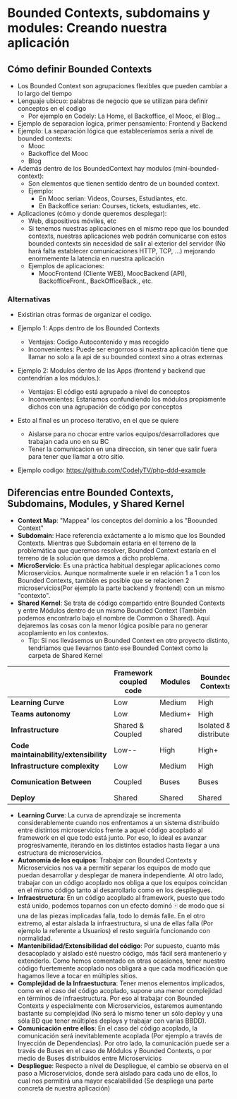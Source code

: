 # Bounded Contexts, subdomains y modules: Creando nuestra aplicación

## Cómo definir Bounded Contexts

* Los Bounded Context son agrupaciones flexibles que pueden cambiar a lo largo del tiempo
* Lenguaje ubicuo: palabras de negocio que se utilizan para definir conceptos en el codigo
  * Por ejemplo en Codely: La Home, el Backoffice, el Mooc, el Blog…
* Ejemplo de separacion logica, primer pensamiento: Frontend y Backend
* Ejemplo: La separación lógica que estableceríamos sería a nivel de bounded contexts:
    * Mooc
    * Backoffice del Mooc
    * Blog
 * Además dentro de los BoundedContext hay modulos (mini-bounded-context):
   * Son elementos que tienen sentido dentro de un bounded context.
   * Ejemplo: 
     * En Mooc serian: Videos, Courses, Estudiantes, etc.
     * En Backoffice serian: Courses, tickets, estudiantes, etc.
  * Aplicaciones (cómo y donde queremos desplegar):
    * Web, dispositivos móviles, etc
    * Si tenemos nuestras aplicaciones en el mismo repo que los bounded contexts, nuestras aplicaciones web podrán comunicarse con estos bounded contexts sin necesidad de salir al exterior del servidor (No hará falta establecer comunicaciones HTTP, TCP, …) mejorando enormemente la latencia en nuestra aplicación
    * Ejemplos de aplicaciones:
      * MoocFrontend (Cliente WEB), MoocBackend (API), BackofficeFront., BackOfficeBack., etc.
      
### Alternativas

* Existirian otras formas de organizar el codigo.
* Ejemplo 1: Apps dentro de los Bounded Contexts
  * Ventajas: Codigo Autocontenido y mas recogido
  * Inconvenientes: Puede ser engorroso si nuestra aplicación tiene que llamar no solo a la api de su bounded context sino a otras externas
* Ejemplo 2: Modulos dentro de las Apps (frontend y backend que contendrían a los módulos.):  
  * Ventajas: El código está agrupado a nivel de conceptos
  * Inconvenientes: Estaríamos confundiendo los módulos propiamente dichos con una agrupación de código por conceptos
  
* Esto al final es un proceso iterativo, en el que se quiere
  * Aislarse para no chocar entre varios equipos/desarrolladores que trabajan cada uno en su BC
  * Tener la comunicacion en una direccion, sin tener que salir fuera para tener que llamar a otro sitio.
  
* Ejemplo codigo: https://github.com/CodelyTV/php-ddd-example

## Diferencias entre Bounded Contexts, Subdomains, Modules, y Shared Kernel

* **Context Map**: "Mappea" los conceptos del dominio a los "Boounded Context"
* **Subdomain**: Hace referencia exáctamente a lo mismo que los Bounded Contexts. Mientras que Subdomain estaría en el terreno de la problemática que queremos resolver, Bounded Context estaría en el terreno de la solución que damos a dicho problema.
* **MicroServicio**: Es una práctica habitual desplegar aplicaciones como Microservicios. Aunque normalmente suele ir en relación 1 a 1 con los Bounded Contexts, también es posible que se relacionen 2 microservicios(Por ejemplo la parte backend y frontend) con un mismo "contexto".
* **Shared Kernel**: Se trata de código compartido entre Bounded Contexts y entre Módulos dentro de un mismo Bounded Context (También podemos encontrarlo bajo el nombre de Common o Shared). Aquí dejaremos las cosas con la menor lógica posible para no generar acoplamiento en los contextos.
  * Tip: Si nos llevásemos un Bounded Context en otro proyecto distinto, tendríamos que llevarnos tanto ese Bounded Context como la carpeta de Shared Kernel


|                                        | Framework coupled code | Modules | Bounded Contexts       | Microservices          |
|----------------------------------------|------------------------|---------|------------------------|------------------------|
| **Learning Curve**                     | Low                    | Medium  | High                   | High++                 |
| **Teams autonomy**                     | Low                    | Medium+ | High                   | High++                 |
| **Infrastructure**                     | Shared & Coupled       | shared  | Isolated & distributed | Isolated & distributed |
| **Code maintainability/extensibility** | Low--                  | High    | High+                  | High++                 |
| **Infrastructure complexity**          | Low                    | Medium  | High                   | High++++               |
| **Comunication Between**               | Coupled                | Buses   | Buses                  | Distributed Buses      |
| **Deploy**                             | Shared                 | Shared  | Shared                 | Isolated               |


* **Learning Curve**: La curva de aprendizaje se incrementa considerablemente cuando nos enfrentamos a un sistema distribuído entre distintos microservicios frente a aquel código acoplado al framework en el que todo está junto. Por eso, lo ideal es avanzar progresivamente, iterando en los distintos estadios hasta llegar a una estructura de microservicios.
* **Autonomía de los equipos**: Trabajar con Bounded Contexts y Microservicios nos va a permitir separar los equipos de modo que puedan desarrollar y desplegar de manera independiente. Al otro lado, trabajar con un código acoplado nos obliga a que los equipos coincidan en el mismo código tanto al desarrollarlo como en los despliegues.
* **Infraestructura**: En un código acoplado al framework, puesto que todo está unido, podemos toparnos con un efecto dominó 🀄 de modo que si una de las piezas implicadas falla, todo lo demás falle. En el otro extremo, al estar aislada la infraestructura, si una de ellas falla (Por ejemplo la referente a Usuarios) el resto seguiría funcionando con normalidad.
* **Mantenibilidad/Extensibilidad del código**: Por supuesto, cuanto más desacoplado y aislado esté nuestro código, más fácil será mantenerlo y extenderlo. Como hemos comentado en otras ocasiones, tener nuestro código fuertemente acoplado nos obligará a que cada modificación que hagamos lleve a tocar en múltiples sitios.
* **Complejidad de la Infraestuctura**: Tener menos elementos implicados, como en el caso del código acoplado, supone una menor complejidad en términos de infraestructura. Por eso al trabajar con Bounded Contexts y especialmente con Microservicios, estaremos aumentando bastante su complejidad (No será lo mismo tener un sólo deploy y una sóla BD que tener múltiples deploys y trabajar con varias BBDD).
* **Comunicación entre ellos**: En el caso del código acoplado, la comunicación será inevitablemente acoplada (Por ejemplo a través de Inyección de Dependencias). Por otro lado, la comunicación puede ser a través de Buses en el caso de Módulos y Bounded Contexts, o por medio de Buses distribuidos entre Microservicios
* **Despliegue**: Respecto a nivel de Despliegue, el cambio se observa en el paso a Microservicios, donde será aislado para cada uno de ellos, lo cual nos permitirá una mayor escalabilidad (Se despliega una parte concreta de nuestra aplicación)


